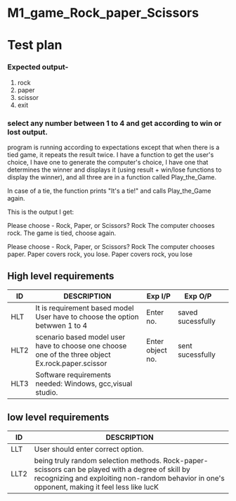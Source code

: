 # M1_game_Rock_paper_Scissors

# Test plan 

### Expected output- 
1. rock
2. paper
3. scissor
4. exit
### select any number between 1 to 4 and get according to win or lost output.
program is running according to expectations except that when there is a tied game, it repeats the result twice.
I have a function to get the user's choice, I have one to generate the computer's choice, I have one that determines the winner and displays it (using result + win/lose functions to display the winner), and all three are in a function called Play_the_Game.

In case of a tie, the function prints "It's a tie!" and calls Play_the_Game again.

This is the output I get:

Please choose - Rock, Paper, or Scissors? Rock
The computer chooses rock.
The game is tied, choose again.

Please choose - Rock, Paper, or Scissors? Rock
The computer chooses paper.
Paper covers rock, you lose.
Paper covers rock, you lose




## High  level requirements


|    ID           |          DESCRIPTION              |       Exp I/P                |    Exp O/P                                     |                                                                                                 |
|----------------------|----------------------------|--------------------------|------------------------|--------------------------------
|HLT | It is requirement based model User have to choose the option betwwen 1 to 4  | Enter no. | saved sucessfully                 
|HLT2| scenario based model  user have to choose one choose one of the three object Ex.rock.paper.scissor| Enter object no.| sent sucessfully
|HLT3| Software requirements needed: Windows, gcc,visual studio.


## low level requirements

|    ID           | DESCRIPTION                                                                                                     |
|----------------------|--------------------------------------------------------------------------------------------------------------
|LLT |  User should enter correct option.
|LLT2|  being truly random selection methods. Rock-paper-scissors can be played with a degree of skill by recognizing and exploiting non-random behavior in one's opponent,               making it feel less like lucK




	

